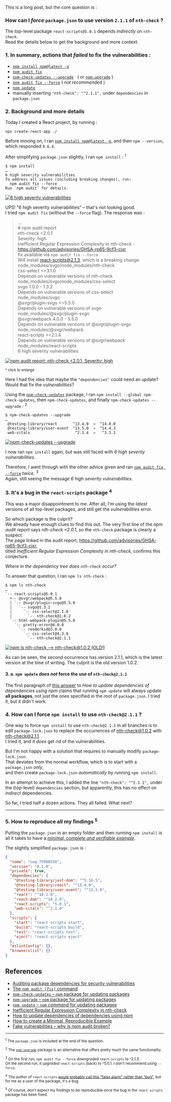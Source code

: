 This is a long post, but the core question is :

### How can I *force* `package.json` to use version `2.1.1` of `nth-check` ?

The top-level package `react-scripts@5.0.1` depends *indirectly*
 on `nth-check`. \
Read the details below to get the background and more context.

### 1. In summary, actions that *failed* to fix the vulnerabilities :

* [`npm install npm@latest -g`][Link01]
* [`npm audit fix`][Link02]
* [`npm-check-updates --upgrade`][Link03] &nbsp;
 ( or [`npm-upgrade`][Link04] )
* [`npm audit fix --force`][Link02] ( *not recommended* )
* [`npm update`][Link05]
* manually inserting `"nth-check": "^2.1.1",` under `dependencies` in
 `package.json`

### 2. Background and more details

Today I created a React project, by running :
```Command-line
npx create-react-app ./
```

Before moving on, I ran [`npm install npm@latest -g`][Link01],
 and then `npm --version`, which responded `9.6.4`.

After simplifying `package.json` slightly, I ran `npm install` :
 <sup>1</sup>
```Command-line
$ npm install
…
6 high severity vulnerabilities
To address all issues (including breaking changes), run:
  npm audit fix --force
Run `npm audit` for details.
```

[![6 high severity vulnerabilities][1]][1]

[1]: https://i.imgur.com/9bNmH4d.png
"6 high severity vulnerabilities"

UPS! "6 high severity vulnerabilities" – that's not looking good. \
I tried `npm audit fix` (without the `--force` flag).
The response was :

> … \
\# npm audit report \
nth-check  <2.0.1 \
Severity: high \
Inefficient Regular Expression Complexity in nth-check -
 https://github.com/advisories/GHSA-rp65-9cf3-cjxr \
fix available via `npm audit fix --force` \
Will install react-scripts@2.1.3, which is a breaking change \
node_modules/svgo/node_modules/nth-check \
  css-select  <=3.1.0 \
  Depends on vulnerable versions of nth-check \
  node_modules/svgo/node_modules/css-select \
    svgo  1.0.0 - 1.3.2 \
    Depends on vulnerable versions of css-select \
    node_modules/svgo \
      @svgr/plugin-svgo  <=5.5.0 \
      Depends on vulnerable versions of svgo \
      node_modules/@svgr/plugin-svgo \
        @svgr/webpack  4.0.0 - 5.5.0 \
        Depends on vulnerable versions of @svgr/plugin-svgo \
        node_modules/@svgr/webpack \
          react-scripts  >=2.1.4 \
          Depends on vulnerable versions of @svgr/webpack \
          node_modules/react-scripts \
6 high severity vulnerabilities

[![npm audit report: nth-check  <2.0.1, Severity: high][2]][2]

[2]: https://i.imgur.com/ddFd9aH.png
"npm audit report: nth-check  <2.0.1, Severity: high"
<sup>^ click to enlarge</sup>

Here I had the idea that maybe the `"dependencies"` could need an
 update? \
Would that fix the *vulnerabilities*?

Using the [`npm-check-updates`][Link03] package,
 I ran `npm install --global npm-check-updates`, then
 `npm-check-updates`, and finally `npm-check-updates --upgrade` :
 <sup>2</sup>
```Command-line
$ npm-check-updates --upgrade
…
 @testing-library/react       ^13.4.0  →  ^14.0.0
 @testing-library/user-event  ^13.5.0  →  ^14.4.3
 web-vitals                    ^2.1.4  →   ^3.3.1
```

[![npm-check-updates --upgrade][3]][3]

[3]: https://i.imgur.com/00rzmr7.png
"npm-check-updates --upgrade"

I now ran `npm install` again, but was still faced with
 *6 high severity vulnerabilities*.

Therefore, I went through with the other advice given and ran
 [`npm audit fix --force`][Link02] *twice*.
 <sup>3</sup> \
Again, still seeing the message *6 high severity vulnerabilities*.

### 3. It's a bug in the `react-scripts` package <sup>4</sup>

This was a major disappointment to me.
After all, I'm using the *latest* versions of all top-level packages,
 and still get the *vulnerabilities* error.

So which package is the culprit? \
We already have enough clues to find this out.
The very first line of the *npm audit report* says *nth-check <2.0.1*,
 so the `nth-check` package is clearly a suspect. \
The page linked in the audit report,
https://github.com/advisories/GHSA-rp65-9cf3-cjxr, \
titled *Inefficient Regular Expression Complexity in nth-check*,
confirms this conjecture.

*Where in the dependency tree does `nth-check` occur?*

To answer that question, I ran `npm ls nth-check` :
```Command-line
$ npm ls nth-check
…
`-- react-scripts@5.0.1
  +-- @svgr/webpack@5.5.0
  | `-- @svgr/plugin-svgo@5.5.0
  |   `-- svgo@1.3.2
  |     `-- css-select@2.1.0
  |       `-- nth-check@1.0.2
  `-- html-webpack-plugin@5.5.0
    `-- pretty-error@4.0.0
      `-- renderkid@3.0.0
        `-- css-select@4.3.0
          `-- nth-check@2.1.1
```

[![npm ls nth-check --> nth-check@1.0.2 (OLD!)][4]][4]

[4]: https://i.imgur.com/6u3qapn.png
"npm ls nth-check --> nth-check@1.0.2 (OLD!)"

As can be seen, the second occurrence has version 2.1.1, which is
 the latest version at the time of writing.
The culprit is the old version 1.0.2.

#### 3. a. `npm update` *does not* force the use of `nth-check@2.1.1`

The first paragraph of [this answer][Link07] to
 *How to update dependencies of dependencies using npm*
 claims that running `npm update` will always update **all packages**,
 not just the ones specified in the *root* of `package.json`.
I tried it, but it didn't work.

### 4. How can I force `npm install` to use `nth-check@2.1.1` ?

One way to force `npm install` to use `nth-check@2.1.1` in all
 branches is to edit `package-lock.json` to replace the occurrences
 of nth-check@1.0.2 with nth-check@2.1.1. \
I tried it, and it *does* get rid of the vulnerabilities.

But I'm not happy with a solution that requires to manually modify
 `package-lock.json`. \
That deviates from the normal workflow, which is to start with a
 `package.json` *only*, \
and then create `package-lock.json` *automatically* by running
 `npm install`.

In an attempt to achieve this, I added the line
 `"nth-check": "^2.1.1",`
 under the (top-level) `dependencies` section, but apparently, this
 has no effect on *indirect* dependencies.

So far, I tried half a dozen actions. They all failed. What next?

---

### 5. How to reproduce all my findings <sup>5</sup>

Putting the `package.json` in an empty folder and then running
 `npm install` is all it takes to have a
 [*minimal, complete and verifiable example*][Link08].

The slightly simplified `package.json` is :
```package.json
{
  "name": "soq-75960550",
  "version": "0.1.0",
  "private": true,
  "dependencies": {
    "@testing-library/jest-dom": "^5.16.5",
    "@testing-library/react": "^13.4.0",
    "@testing-library/user-event": "^13.5.0",
    "react": "^18.2.0",
    "react-dom": "^18.2.0",
    "react-scripts": "5.0.1",
    "web-vitals": "^2.1.4"
  },
  "scripts": {
    "start": "react-scripts start",
    "build": "react-scripts build",
    "test": "react-scripts test",
    "eject": "react-scripts eject"
  },
  "eslintConfig": {},
  "browserslist": {}
}
```

## References

* [Auditing package dependencies for security vulnerabilities][Link01]
* [The `npm audit [fix]` command][Link02]
* [`npm-check-updates` – `npm` package for updating packages][Link03]
* [`npm-upgrade` – `npm` package for updating packages][Link04]
* [`npm update` – `npm` *command* for updating packages][Link05]
* [Inefficient Regular Expression Complexity in nth-check][Link06]
* [How to update dependencies of dependencies using npm][Link07]
* [How to create a Minimal, Reproducible Example][Link08]
* [Fake vulnerabilities – why is npm audit broken?][Link09]

[Link01]:
https://docs.npmjs.com/auditing-package-dependencies-for-security-vulnerabilities
[Link02]:
https://docs.npmjs.com/cli/v9/commands/npm-audit#examples
[Link03]:
https://www.npmjs.com/package/npm-check-updates
[Link04]:
https://www.npmjs.com/package/npm-upgrade/v/3.1.0
[Link05]:
https://docs.npmjs.com/cli/v9/commands/npm-update
[Link06]:
https://github.com/advisories/GHSA-9c47-m6qq-7p4h
[Link07]:
https://stackoverflow.com/a/69950457
[Link08]:
https://stackoverflow.com/help/minimal-reproducible-example
[Link09]:
https://overreacted.io/npm-audit-broken-by-design/#why-is-npm-audit-broken

---

<sup>

<sup>1</sup>
The `package.json` is included at the end of the question.

<sup>2</sup>
The [`npm-upgrade`](https://www.npmjs.com/package/npm-upgrade)
 package is an alternative that offers pretty much the same
 functionality.

<sup>3</sup>
On the first run, `npm audit fix --force` *downgraded* `react-scripts`
 to ^2.1.3. \
On the second run, it *upgraded* `react-scripts` (back) to ^5.0.1.
I don't recommend using `--force`.

<sup>4</sup>
The author of `react-scripts` [would probably call this "false alarm"
 rather than "bug"][Link09], but for me as a user of the package,
 it's a bug.

<sup>5</sup>
Of course, don't expect my findings to be reproducible once the bug in
 the `react-scripts` package has been fixed.

</sup>